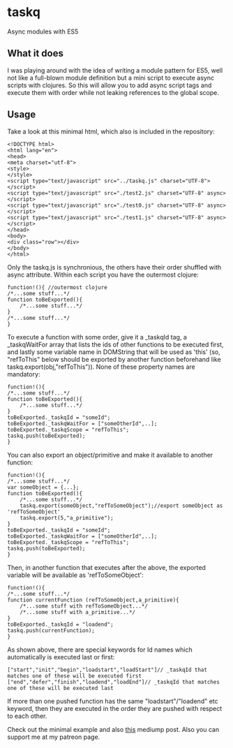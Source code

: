 # taskq

Async modules with ES5

## What it does

I was playing around with the idea of writing a module pattern for ES5, well not like a full-blown module definition but
a mini script to execute async scripts with clojures. So this will allow you to add async script tags and execute them with order 
while not leaking references to the global scope.

## Usage

Take a look at this minimal html, which also is included in the repository:

```
<!DOCTYPE html>
<html lang="en">
<head>
<meta charset="utf-8">
<style>
</style>
<script type="text/javascript" src="../taskq.js" charset="UTF-8"></script>
<script type="text/javascript" src="./test2.js" charset="UTF-8" async></script>
<script type="text/javascript" src="./test0.js" charset="UTF-8" async></script>
<script type="text/javascript" src="./test1.js" charset="UTF-8" async></script>
</head>
<body>
<div class="row"></div>
</body>
</html>
```

Only the taskq.js is synchronious, the others have their order shuffled with async attribute.
Within each script you have the outermost clojure:

```
function!(){ //outermost clojure
/*...some stuff...*/
function toBeExported(){
	/*...some stuff...*/
}
/*...some stuff...*/
}
```

To execute a function with some order, give it a _taskqId tag, a _taskqWaitFor array that lists the ids of other functions to be executed first, and 
lastly some variable name in DOMString that will be used as 'this' (so, "refToThis" below should be exported by another function beforehand like taskq.export(obj,"refToThis")).
None of these property names are mandatory:

```
function!(){
/*...some stuff...*/
function toBeExported(){
	/*...some stuff...*/
}
toBeExported._taskqId = "someId";
toBeExported._taskqWaitFor = ["someOtherId",..];
toBeExported._taskqScope = "refToThis";
taskq.push(toBeExported);
}
```

You can also export an object/primitive and make it available to another function:

```
function!(){
/*...some stuff...*/
var someObject = {...};
function toBeExported(){
	/*...some stuff...*/
	taskq.export(someObject,"refToSomeObject");//export someObject as 'refToSomeObject'
	taskq.export(5,"a_primitive");
}
toBeExported._taskqId = "someId";
toBeExported._taskqWaitFor = ["someOtherId",..];
toBeExported._taskqScope = "refToThis";
taskq.push(toBeExported);
}
```

Then, in another function that executes after the above, the exported variable will be available as 'refToSomeObject':

```
function!(){
/*...some stuff...*/
function currentFunction (refToSomeObject,a_primitive){
	/*...some stuff with refToSomeObject...*/
	/*...some stuff with a_primitive...*/
}
toBeExported._taskqId = "loadend";
taskq.push(currentFunction);
}
```

As shown above, there are special keywords for Id names which automatically is executed last or first:

```
["start","init","begin","loadstart","loadStart"]// _taskqId that matches one of these will be executed first
["end","defer","finish","loadend","loadEnd"]// _taskqId that matches one of these will be executed last
```

If more than one pushed function has the same "loadstart"/"loadend" etc keyword, then they are executed in the order they are pushed with respect to each other.

Check out the minimal example and also [this]() mediump post. Also you can support me at my patreon page.
